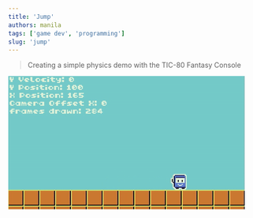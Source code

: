 ```yaml
---
title: 'Jump'
authors: manila
tags: ['game dev', 'programming']
slug: 'jump'
---
```


> Creating a simple physics demo with the TIC-80 Fantasy Console 

![Jump Demo](./demo.gif)
